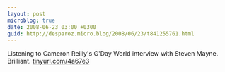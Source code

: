 ```yaml
---
layout: post
microblog: true
date: 2008-06-23 03:00 +0300
guid: http://desparoz.micro.blog/2008/06/23/t841255761.html
---
```

Listening to Cameron Reilly's G'Day World interview with Steven Mayne.  Brilliant.  [tinyurl.com/4a67e3](http://tinyurl.com/4a67e3)
